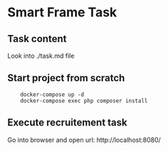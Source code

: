# Smart Frame Task

## Task content

Look into ./task.md file

## Start project from scratch

        docker-compose up -d
        docker-compose exec php composer install

## Execute recruitement task 

Go into browser and open url: http://localhost:8080/